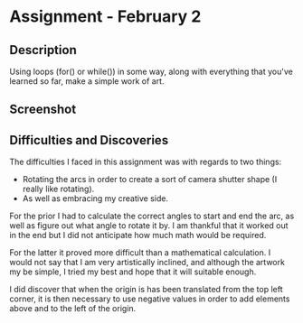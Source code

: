 # Assignment - February 2
## Description
Using loops (for() or while()) in some way, along with everything that you've learned so far, make a simple work of art. 

## Screenshot


## Difficulties and Discoveries
The difficulties I faced in this assignment was with regards to two things:
- Rotating the arcs in order to create a sort of camera shutter shape (I really like rotating).
- As well as embracing my creative side. 

For the prior I had to calculate the correct angles to start and end the arc, as well as figure out what angle to rotate it by. I am thankful that it worked out in the end
but I did not anticipate how much math would be required.

For the latter it proved more difficult than a mathematical calculation. I would not say that I am very artistically inclined, and although the artwork my be simple, I tried my
best and hope that it will suitable enough.

I did discover that when the origin is has been translated from the top left corner, it is then necessary to use negative values in order to add elements above and to the left
of the origin. 

